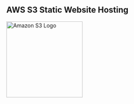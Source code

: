<h2> AWS S3 Static Website Hosting</h2>

<img src="https://cdn.worldvectorlogo.com/logos/amazon-s3.svg" alt="Amazon S3 Logo" width="200">

